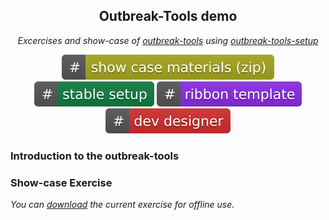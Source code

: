 <div align="center">

<p align="center">

## Outbreak-Tools demo
_Excercises and show-case of [outbreak-tools](https://github.com/epicentre-msf/outbreak-tools/) using [outbreak-tools-setup](https://github.com/epicentre-msf/outbreak-tools-setup/)_


[![Download all the materials of the demo](https://github.com/epicentre-msf/outbreak-tools/raw/dev/src/imgs/materials.svg)](https://github.com/epicentre-msf/outbreak-tools-demo/raw/main/demo-materials.zip)
[![Download Latest version of setup file](https://github.com/epicentre-msf/outbreak-tools/raw/main/src/imgs/setup_file.svg)](https://github.com/epicentre-msf/outbreak-tools-setup/raw/main/setup.xlsb)
[![Download Latest development version of the designer](https://github.com/epicentre-msf/outbreak-tools/raw/dev/src/imgs/ribbon_template.svg)](https://github.com/epicentre-msf/outbreak-tools/raw/dev/misc/_ribbontemplate.xlsb)
[![Download ribbon template of linelist](https://github.com/epicentre-msf/outbreak-tools/raw/dev/src/imgs/dev_designer.svg)](https://github.com/epicentre-msf/outbreak-tools/raw/dev/src/bin/designer_dev.xlsb)
</p>
</div>

### Introduction to the outbreak-tools




### Show-case Exercise


_You can [download]() the current exercise for offline use._



